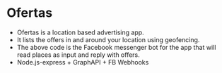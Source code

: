 # Ofertas 
 - Ofertas is a location based advertising app.  
 - It lists the offers in and around your location using geofencing.   
 - The above code is the Facebook messenger bot for the app that will read places as input and reply with offers.  
 - Node.js-express + GraphAPI + FB Webhooks  
